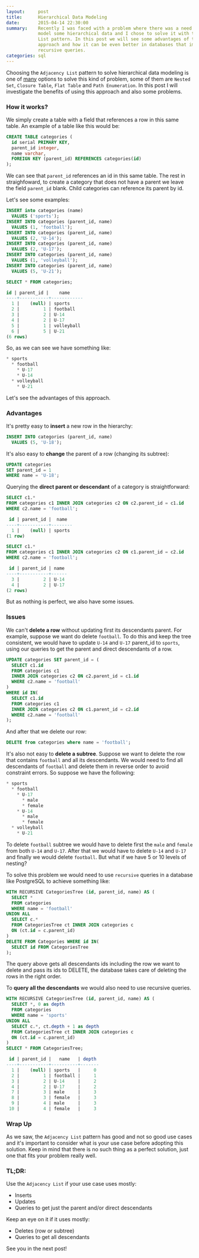 ```yaml
---
layout:     post
title:      Hierarchical Data Modeling
date:       2015-04-14 22:30:00
summary:    Recently I was faced with a problem where there was a need to
            model some hierarchical data and I chose to solve it with the Adjacency
            List pattern. In this post we will see some advantages of this
            approach and how it can be even better in databases that implement
            recursive queries.
categories: sql
---
```


Choosing the `Adjacency List` pattern to solve hierarchical data modeling is one
of [many](http://troels.arvin.dk/db/rdbms/links/#hierarchical) options to solve this
kind of problem, some of them are `Nested Set`, `Closure Table`, `Flat Table`
and `Path Enumeration`. In this post I will investigate the benefits of using
this approach and also some problems.

### How it works?

We simply create a table with a field that references a row in this same table.
An example of a table like this would be:

~~~ sql
CREATE TABLE categories (
  id serial PRIMARY KEY,
  parent_id integer,
  name varchar,
  FOREIGN KEY (parent_id) REFERENCES categories(id)
);
~~~

We can see that `parent_id` references an id in this same table. The rest
in straighfoward, to create a category that does not have a parent we leave
the field `parent_id` blank. Child categories can reference its parent by
id.

Let's see some examples:

~~~ sql
INSERT into categories (name)
  VALUES ('sports');
INSERT INTO categories (parent_id, name)
  VALUES (1, 'football');
INSERT INTO categories (parent_id, name)
  VALUES (2, 'U-14');
INSERT INTO categories (parent_id, name)
  VALUES (2, 'U-17');
INSERT INTO categories (parent_id, name)
  VALUES (1, 'volleyball');
INSERT INTO categories (parent_id, name)
  VALUES (5, 'U-21');

SELECT * FROM categories;

id | parent_id |    name
----+-----------+------------
  1 |    (null) | sports
  2 |         1 | football
  3 |         2 | U-14
  4 |         2 | U-17
  5 |         1 | volleyball
  6 |         5 | U-21
(6 rows)
~~~

So, as we can see we have something like:

~~~ sql
* sports
  * football
    * U-17
    * U-14
  * volleyball
    * U-21
~~~

Let's see the advantages of this approach.

### Advantages

It's pretty easy to **insert** a new row in the hierarchy:

~~~ sql
INSERT INTO categories (parent_id, name)
  VALUES (5, 'U-18');
~~~

It's also easy to **change** the parent of a row (changing its subtree):

~~~ sql
UPDATE categories
SET parent_id = 1
WHERE name = 'U-18';
~~~

Querying the **direct parent or descendant** of a category is straightforward:

~~~ sql
SELECT c1.*
FROM categories c1 INNER JOIN categories c2 ON c2.parent_id = c1.id
WHERE c2.name = 'football';

 id | parent_id |  name
----+-----------+--------
  1 |    (null) | sports
(1 row)

SELECT c1.*
FROM categories c1 INNER JOIN categories c2 ON c1.parent_id = c2.id
WHERE c2.name = 'football';

 id | parent_id | name
----+-----------+------
  3 |         2 | U-14
  4 |         2 | U-17
(2 rows)
~~~

But as nothing is perfect, we also have some issues.

### Issues

We can't **delete a row** without updating first its descendants parent. For example,
suppose we want do delete `football`. To do this and keep the tree consistent,
we would have to update `U-14` and `U-17` parent_id to `sports`, using our
queries to get the parent and direct descendants of a row.

~~~ sql
UPDATE categories SET parent_id = (
  SELECT c1.id
  FROM categories c1
  INNER JOIN categories c2 ON c2.parent_id = c1.id
  WHERE c2.name = 'football'
)
WHERE id IN(
  SELECT c1.id
  FROM categories c1
  INNER JOIN categories c2 ON c1.parent_id = c2.id
  WHERE c2.name = 'football'
);
~~~

And after that we delete our row:

~~~ sql
DELETE from categories where name = 'football';
~~~

It's also not easy to **delete a subtree**. Suppose we want to delete the row that
contains `football` and all its descendants. We would need to find all
descendants of `football` and delete them in reverse order to avoid
constraint errors. So suppose we have the following:

~~~ sql
* sports
  * football
    * U-17
      * male
      * female
    * U-14
      * male
      * female
  * volleyball
    * U-21
~~~

To delete `football` subtree we would have to delete first the `male` and `female` from
both `U-14` and `U-17`. After that we would have to delete `U-14` and `U-17` and finally
we would delete `football`. But what if we have 5 or 10 levels of nesting?

To solve this problem we would need to use `recursive` queries in a database
like PostgreSQL to achieve something like:

~~~ sql
WITH RECURSIVE CategoriesTree (id, parent_id, name) AS (
  SELECT *
  FROM categories
  WHERE name = 'football'
UNION ALL
  SELECT c.*
  FROM CategoriesTree ct INNER JOIN categories c
  ON (ct.id = c.parent_id)
)
DELETE FROM Categories WHERE id IN(
  SELECT id FROM CategoriesTree
);
~~~

The query above gets all descendants ids including the row we want to delete
and pass its ids to DELETE, the database takes care of deleting the rows in
the right order.

To **query all the descendants** we would also need to use recursive queries.

~~~ sql
WITH RECURSIVE CategoriesTree (id, parent_id, name) AS (
  SELECT *, 0 as depth
  FROM categories
  WHERE name = 'sports'
UNION ALL
  SELECT c.*, ct.depth + 1 as depth
  FROM CategoriesTree ct INNER JOIN categories c
  ON (ct.id = c.parent_id)
)
SELECT * FROM CategoriesTree;

 id | parent_id |   name   | depth
----+-----------+----------+-------
  1 |    (null) | sports   |     0
  2 |         1 | football |     1
  3 |         2 | U-14     |     2
  4 |         2 | U-17     |     2
  7 |         3 | male     |     3
  8 |         3 | female   |     3
  9 |         4 | male     |     3
 10 |         4 | female   |     3
~~~

### Wrap Up

As we saw, the `Adjacency List` pattern has good and not so good use cases and
it's important to consider what is your use case before adopting this solution. Keep
in mind that there is no such thing as a perfect solution, just one that fits
your problem really well.

### TL;DR:

Use the `Adjacency List` if your use case uses mostly:

* Inserts
* Updates
* Queries to get just the parent and/or direct descendants

Keep an eye on it if it uses mostly:

* Deletes (row or subtree)
* Queries to get all descendants

See you in the next post!
